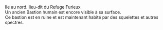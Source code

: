 Ile au nord. lieu-dit du Refuge Furieux  
Un ancien Bastion humain est encore visible à sa surface.  
Ce bastion est en ruine et est maintenant habité par des squelettes et autres spectres.  
